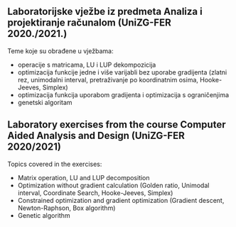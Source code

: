 Laboratorijske vježbe iz predmeta Analiza i projektiranje računalom (UniZG-FER 2020./2021.)
--

Teme koje su obrađene u vježbama:
  + operacije s matricama, LU i LUP dekompozicija
  + optimizacija funkcije jedne i više varijabli bez uporabe gradijenta (zlatni rez, unimodalni interval, pretraživanje po koordinatnim osima, Hooke-Jeeves, Simplex)
  + optimizacija funkcija uporabom gradijenta i optimizacija s ograničenjima
  + genetski algoritam
  
Laboratory exercises from the course Computer Aided Analysis and Design (UniZG-FER 2020/2021)
--
Topics covered in the exercises:
  + Matrix operation, LU and LUP decomposition
  + Optimization without gradient calculation (Golden ratio, Unimodal interval, Coordinate Search, Hooke-Jeeves, Simplex)
  + Constrained optimization and gradient optimization (Gradient descent, Newton-Raphson, Box algorithm)
  + Genetic algorithm
